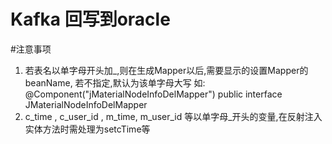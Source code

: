 # Kafka 回写到oracle

#注意事项
1. 若表名以单字母开头加_,则在生成Mapper以后,需要显示的设置Mapper的beanName,
   若不指定,默认为该单字母大写
   如:
   @Component("jMaterialNodeInfoDelMapper")
   public interface JMaterialNodeInfoDelMapper
2. c_time , c_user_id , m_time, m_user_id 等以单字母_开头的变量,在反射注入实体方法时需处理为setcTime等